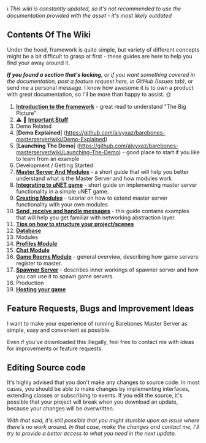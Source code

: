:information_source: _This wiki is constantly updated, so it's not recommended to use the documentation provided with the asset - it's most likely outdated_

## Contents Of The Wiki

Under the hood, framework is quite simple, but variety of different concepts might be a bit difficult to grasp at first - these guides are here to help you find your away around it.

_**If you found a section that's lacking**, or if you want something covered in the documentation, post a feature request here, in GitHub (Issues tab)_, or send me a personal message. I know how awesome it is to own a product with great documentation, so I'll be more than happy to assist. 🌞 

1. [**Introduction to the framework**](https://github.com/alvyxaz/barebones-masterserver/wiki/Introduction-To-The-Framework) - great read to understand "The Big Picture"
1. ⚠️ 🔴 [**Important Stuff**](https://github.com/alvyxaz/barebones-masterserver/wiki/Important-Stuff)
1. Demo Related
 1. [**Demo Explained**] (https://github.com/alvyxaz/barebones-masterserver/wiki/Demo-Explained)
 1. [**Launching The Demo**] (https://github.com/alvyxaz/barebones-masterserver/wiki/Launching-The-Demo) - good place to start if you like to learn from an example
1. Development / Getting Started
 1. [**Master Server And Modules**](https://github.com/alvyxaz/barebones-masterserver/wiki/Master-Server-And-Modules) - a short guide that will help you better understand what is the Master Server and how modules work
 1. [**Integrating to uNET game**](https://github.com/alvyxaz/barebones-masterserver/wiki/Getting-Started) - short guide on implementing master server functionality in a simple uNET game.
 1. [**Creating Modules**](https://github.com/alvyxaz/barebones-masterserver/wiki/Creating-Modules) - tutorial on how to extend master server functionality with your own modules
 1. [**Send, receive and handle messages**](https://github.com/alvyxaz/barebones-masterserver/wiki/Networking-API) - this guide contains examples that will help you get familiar with networking abstraction layer.
 1. [**Tips on how to structure your project/scenes**](https://github.com/alvyxaz/barebones-masterserver/wiki/Project-Structure-Tips)
 1. [**Database**](https://github.com/alvyxaz/barebones-masterserver/wiki/Database)
1. Modules
 1. [**Profiles Module**](https://github.com/alvyxaz/barebones-masterserver/wiki/Player-Profiles)
 1. [**Chat Module**](https://github.com/alvyxaz/barebones-masterserver/wiki/Chat-Module)
 1. [**Game Rooms Module**](https://github.com/alvyxaz/barebones-masterserver/wiki/Game-Servers) - general overview, describing how game servers register to master.
 1. [**Spawner Server**](https://github.com/alvyxaz/barebones-masterserver/wiki/Spawner-Server) - describes inner workings of spawner server and how you can use it to spawn game servers.
1. Production
 1. [**Hosting your game**](https://github.com/alvyxaz/barebones-masterserver/wiki/Hosting-Your-Game)

## Feature Requests, Bugs and Improvement Ideas

I want to make your experience of running Barebones Master Server as simple, easy and convenient as possible.

Even if you've downloaded this illegally, feel free to contact me with ideas for improvements or feature requests.

## Editing Source code

It's highly advised that you don't make any changes to source code. In most cases, you should be able to make changes by implementing interfaces, extending classes or subscribing to events. If you edit the source, it's possible that your project will break when you download an update, because your changes will be overwritten.

_With that said, it's still possible that you might stumble upon an issue where there's no work around. In that case, make the changes and contact me, I'll try to provide a better access to what you need in the next update._
